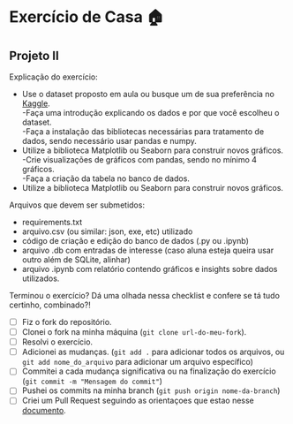 # Exercício de Casa 🏠 

## Projeto II

Explicação do exercício:
- Use o dataset proposto em aula ou busque um de sua preferência no [Kaggle](https://www.kaggle.com/).<br>
-Faça uma introdução explicando os dados e por que você escolheu o dataset.<br>
-Faça a instalação das bibliotecas necessárias para tratamento de dados, sendo necessário usar pandas e numpy.<br>
- Utilize a biblioteca Matplotlib ou Seaborn para construir novos gráficos.<br>
-Crie visualizações de gráficos com pandas, sendo no mínimo 4 gráficos.<br>
-Faça a criação da tabela no banco de dados.<br>
- Utilize a biblioteca Matplotlib ou Seaborn para construir novos gráficos.<br>

Arquivos que devem ser submetidos:

- requirements.txt
- arquivo.csv (ou similar: json, exe, etc) utilizado
- código de criação e edição do banco de dados (.py ou .ipynb)
- arquivo .db com entradas de interesse (caso aluna esteja  queira usar outro além de SQLite, alinhar)
- arquivo .ipynb com relatório contendo gráficos e insights sobre dados utilizados.

Terminou o exercício? Dá uma olhada nessa checklist e confere se tá tudo certinho, combinado?!

- [ ] Fiz o fork do repositório.
- [ ] Clonei o fork na minha máquina (`git clone url-do-meu-fork`).
- [ ] Resolvi o exercício.
- [ ] Adicionei as mudanças. (`git add .` para adicionar todos os arquivos, ou `git add nome_do_arquivo` para adicionar um arquivo específico)
- [ ] Commitei a cada mudança significativa ou na finalização do exercício (`git commit -m "Mensagem do commit"`)
- [ ] Pushei os commits na minha branch (`git push origin nome-da-branch`)
- [ ] Criei um Pull Request seguindo as orientaçoes que estao nesse [documento](https://github.com/mflilian/repo-example/blob/main/exercicios/para-casa/instrucoes-pull-request.md).

